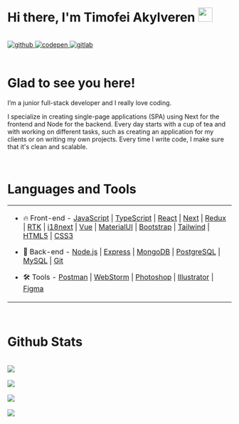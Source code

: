 <h1>Hi there, I'm Timofei Akylveren
  <img src="https://github.com/blackcater/blackcater/raw/main/images/Hi.gif" height="32"/>
</h1>
<br/>  

<div id="links">
  <a href="https://github.com/TimProger" target="_blank">
  <img src=https://img.shields.io/badge/github-%2324292e.svg?&style=for-the-badge&logo=github&logoColor=white alt=github style="margin-bottom: 5px;" />
  </a>
  <a href="https://codepen.com/timakyl" target="_blank">
  <img src=https://img.shields.io/badge/codepen-%23131417.svg?&style=for-the-badge&logo=codepen&logoColor=white alt=codepen style="margin-bottom: 5px;" />
  </a>
  <a href="https://gitlab.com/TimProger" target="_blank">
  <img src=https://img.shields.io/badge/gitlab-330F63.svg?&style=for-the-badge&logo=gitlab&logoColor=white alt=gitlab style="margin-bottom: 5px;" />
  </a>  
</div>
<br/>  

<div id="about">
  <h1>Glad to see you here!</h1> 
  <p>I’m a junior full-stack developer and I really love coding.

  I specialize in creating single-page applications (SPA) using Next for the frontend and Node for the backend. Every day starts with a cup of tea and with working on different tasks, such as creating an application for my clients or on writing my own projects. Every time I write code, I make sure that it's clean and scalable.
  </p>
</div>
<br/>  


<div id="skills">
  <h1>Languages and Tools</h1> 
<table style="width: 100%;"><tr style="width: 100%;"><td valign="top" width="100%">

- 🔥 Front-end - 
[JavaScript](https://www.javascript.com/) |
[TypeScript](https://www.typescriptlang.org/) |
[React](https://reactjs.org/) |
[Next](https://nextjs.org/) |
[Redux](https://redux.js.org/) |
[RTK](https://redux-toolkit.js.org/) |
[i18next](https://www.i18next.com) |
[Vue](https://vuejs.org/) |
[MaterialUI](https://mui.com/) |
[Bootstrap](https://getbootstrap.com/) |
[Tailwind](https://tailwindcss.com/) |
[HTML5](https://html.com/) |
[CSS3](https://www.w3.org/Style/CSS/Overview.en.html)  
  

- 📝 Back-end - 
[Node.js](https://nodejs.org/en/) |
[Express](https://expressjs.com/) |
[MongoDB](https://www.mongodb.com/) |
[PostgreSQL](https://www.postgresql.org/) |
[MySQL](https://www.mysql.com/) |
[Git](https://git-scm.com/)  
  

- 🛠️ Tools - 
[Postman](https://www.postman.com/) |
[WebStorm](https://www.jetbrains.com/ru-ru/webstorm/) |
[Photoshop](https://www.adobe.com/ru/products/photoshop.html) |
[Illustrator](https://www.adobe.com/ru/products/illustrator.html) |
[Figma](https://www.figma.com/)


</td></tr></table> 
</div>
<br/>  

<div id="stats_header">
  <h1>Github Stats </h1> 
</div>
<br/>  

<div id="streak">
    <picture>
      <source media="(prefers-color-scheme: dark)" srcset="http://github-readme-streak-stats.herokuapp.com?user=TimProger&theme=react">
      <source media="(prefers-color-scheme: light)" srcset="http://github-readme-streak-stats.herokuapp.com?user=TimProger">
      <img src="http://github-readme-streak-stats.herokuapp.com?user=TimProger&theme=dark" />
    </picture>
</div>

<br>

<div id="stats">
    <picture>
      <source media="(prefers-color-scheme: dark)" srcset="https://github-readme-stats.vercel.app/api?username=TimProger&show_icons=true&theme=react">
      <source media="(prefers-color-scheme: light)" srcset="https://github-readme-stats.vercel.app/api?username=TimProger&show_icons=true">
      <img src="https://github-readme-stats.vercel.app/api?username=TimProger&show_icons=true&theme=dark" />
    </picture>
</div>

<br>

<div id="langs">
    <picture>
      <source media="(prefers-color-scheme: dark)" srcset="https://github-readme-stats.vercel.app/api/top-langs/?username=TimProger&layout=compact&theme=react">
      <source media="(prefers-color-scheme: light)" srcset="https://github-readme-stats.vercel.app/api/top-langs/?username=TimProger&layout=compact">
      <img src="https://github-readme-stats.vercel.app/api/top-langs/?username=TimProger&layout=compact&theme=dark" />
    </picture>
</div>

<br>

<div id="views">
  <img src="https://komarev.com/ghpvc/?username=TimProger&&style=flat-square" />
</div>
